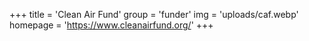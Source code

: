 +++
title = 'Clean Air Fund'
group = 'funder'
img = 'uploads/caf.webp'
homepage = 'https://www.cleanairfund.org/'
+++

